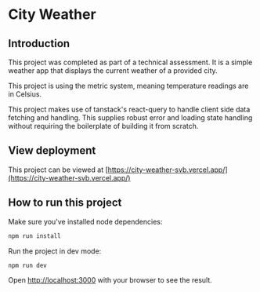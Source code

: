 # City Weather

## Introduction

This project was completed as part of a technical assessment. It is a simple weather app that displays the current weather of a provided city.

This project is using the metric system, meaning temperature readings are in Celsius.

This project makes use of tanstack's react-query to handle client side data fetching and handling. This supplies robust error and loading state handling without requiring the boilerplate of building it from scratch.

## View deployment

This project can be viewed at [https://city-weather-svb.vercel.app/](https://city-weather-svb.vercel.app/)

## How to run this project

Make sure you've installed node dependencies:

```bash
npm run install
```

Run the project in dev mode:

```bash
npm run dev
```

Open [http://localhost:3000](http://localhost:3000) with your browser to see the result.
